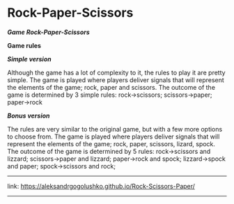  # Rock-Paper-Scissors 
 ***Game Rock-Paper-Scissors***

**Game rules**

  ***Simple version***

   Although the game has a lot of complexity to it, the rules to
  play it are pretty simple. The game is played where players
  deliver signals that will represent the elements of the game;
  rock, paper and scissors. The outcome of the game is determined
  by 3 simple rules: rock->scissors; scissors->paper; paper->rock

  ***Bonus version***

   The rules are very similar to the original game, but with a few
  more options to choose from. The game is played where players
  deliver signals that will represent the elements of the game;
  rock, paper, scissors, lizard, spock. The outcome of the game is
  determined by 5 rules: rock->scissors and lizzard; scissors->paper and lizzard;
   paper->rock and spock; lizzard->spock and paper; spock->scissors and rock;

 ___________________________________________________________________
 
 link: https://aleksandrgogolushko.github.io/Rock-Scissors-Paper/

____________________________________________________________________
